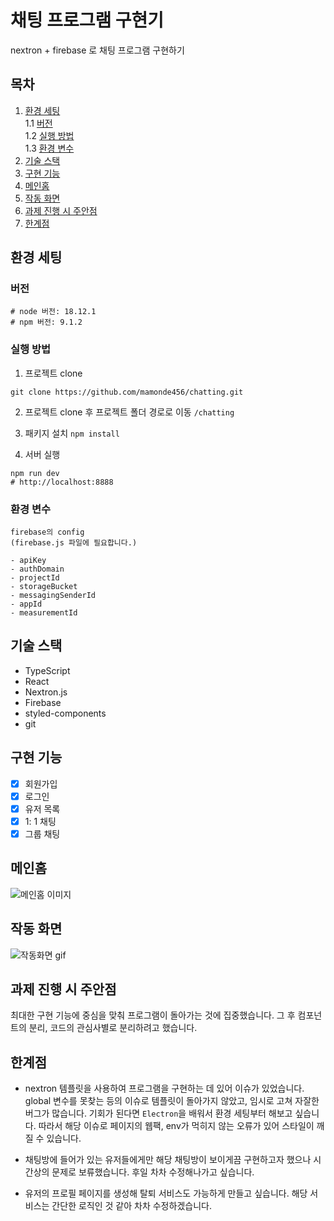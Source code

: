 # 채팅 프로그램 구현기

nextron + firebase 로 채팅 프로그램 구현하기

## 목차

1. [환경 세팅](#환경-세팅)<br/>
   1.1 [버전](#버전)<br/>
   1.2 [실행 방법](#실행-방법)<br/>
   1.3 [환경 변수](#환경-변수)<br/>
2. [기술 스택](#기술-스택)
3. [구현 기능](#구현-기능)
4. [메인홈](#메인홈)
5. [작동 화면](#작동-화면)
6. [과제 진행 시 주안점](#과제-진행-시-주안점)
7. [한계점](#한계점)

## 환경 세팅

### 버전

```
# node 버전: 18.12.1
# npm 버전: 9.1.2
```

### 실행 방법

1. 프로젝트 clone

```
git clone https://github.com/mamonde456/chatting.git
```

2. 프로젝트 clone 후 프로젝트 폴더 경로로 이동
   `/chatting `

3. 패키지 설치
   `npm install`

4. 서버 실행

```
npm run dev
# http://localhost:8888
```

### 환경 변수

```
firebase의 config
(firebase.js 파일에 필요합니다.)

- apiKey
- authDomain
- projectId
- storageBucket
- messagingSenderId
- appId
- measurementId

```

## 기술 스택

- TypeScript
- React
- Nextron.js
- Firebase
- styled-components
- git

## 구현 기능

- [x] 회원가입
- [x] 로그인
- [x] 유저 목록
- [x] 1: 1 채팅
- [x] 그룹 채팅

## 메인홈

<img src="https://user-images.githubusercontent.com/81732659/216550732-b63bde09-32a8-49ae-a288-f47f0cd645f6.png" alt="메인홈 이미지">

## 작동 화면

<img src="https://user-images.githubusercontent.com/81732659/216550859-26e2098d-ce45-4740-9afb-df44430ef9b5.gif" alt="작동화면 gif">

## 과제 진행 시 주안점

최대한 구현 기능에 중심을 맞춰 프로그램이 돌아가는 것에 집중했습니다. 그 후 컴포넌트의 분리, 코드의 관심사별로 분리하려고 했습니다.

## 한계점

- nextron 템플릿을 사용하여 프로그램을 구현하는 데 있어 이슈가 있었습니다. global 변수를 못찾는 등의 이슈로 템플릿이 돌아가지 않았고, 임시로 고쳐 자잘한 버그가 많습니다. 기회가 된다면 `Electron`을 배워서 환경 세팅부터 해보고 싶습니다. 따라서 해당 이슈로 페이지의 웹팩, env가 먹히지 않는 오류가 있어 스타일이 깨질 수 있습니다.

- 채팅방에 들어가 있는 유저들에게만 해당 채팅방이 보이게끔 구현하고자 했으나 시간상의 문제로 보류했습니다. 후일 차차 수정해나가고 싶습니다.

- 유저의 프로필 페이지를 생성해 탈퇴 서비스도 가능하게 만들고 싶습니다. 해당 서비스는 간단한 로직인 것 같아 차차 수정하겠습니다.
